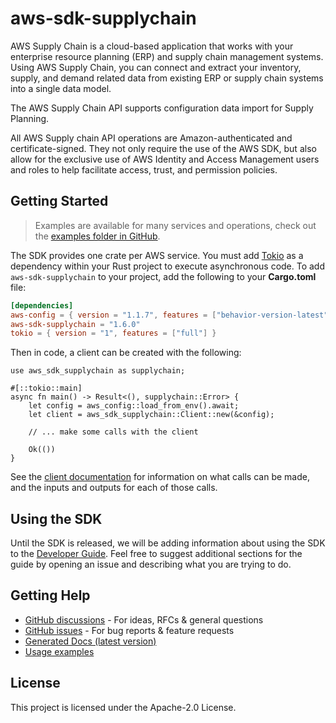 # aws-sdk-supplychain

AWS Supply Chain is a cloud-based application that works with your enterprise resource planning (ERP) and supply chain management systems. Using AWS Supply Chain, you can connect and extract your inventory, supply, and demand related data from existing ERP or supply chain systems into a single data model.

The AWS Supply Chain API supports configuration data import for Supply Planning.

All AWS Supply chain API operations are Amazon-authenticated and certificate-signed. They not only require the use of the AWS SDK, but also allow for the exclusive use of AWS Identity and Access Management users and roles to help facilitate access, trust, and permission policies.

## Getting Started

> Examples are available for many services and operations, check out the
> [examples folder in GitHub](https://github.com/awslabs/aws-sdk-rust/tree/main/examples).

The SDK provides one crate per AWS service. You must add [Tokio](https://crates.io/crates/tokio)
as a dependency within your Rust project to execute asynchronous code. To add `aws-sdk-supplychain` to
your project, add the following to your **Cargo.toml** file:

```toml
[dependencies]
aws-config = { version = "1.1.7", features = ["behavior-version-latest"] }
aws-sdk-supplychain = "1.6.0"
tokio = { version = "1", features = ["full"] }
```

Then in code, a client can be created with the following:

```rust,no_run
use aws_sdk_supplychain as supplychain;

#[::tokio::main]
async fn main() -> Result<(), supplychain::Error> {
    let config = aws_config::load_from_env().await;
    let client = aws_sdk_supplychain::Client::new(&config);

    // ... make some calls with the client

    Ok(())
}
```

See the [client documentation](https://docs.rs/aws-sdk-supplychain/latest/aws_sdk_supplychain/client/struct.Client.html)
for information on what calls can be made, and the inputs and outputs for each of those calls.

## Using the SDK

Until the SDK is released, we will be adding information about using the SDK to the
[Developer Guide](https://docs.aws.amazon.com/sdk-for-rust/latest/dg/welcome.html). Feel free to suggest
additional sections for the guide by opening an issue and describing what you are trying to do.

## Getting Help

* [GitHub discussions](https://github.com/awslabs/aws-sdk-rust/discussions) - For ideas, RFCs & general questions
* [GitHub issues](https://github.com/awslabs/aws-sdk-rust/issues/new/choose) - For bug reports & feature requests
* [Generated Docs (latest version)](https://awslabs.github.io/aws-sdk-rust/)
* [Usage examples](https://github.com/awslabs/aws-sdk-rust/tree/main/examples)

## License

This project is licensed under the Apache-2.0 License.

